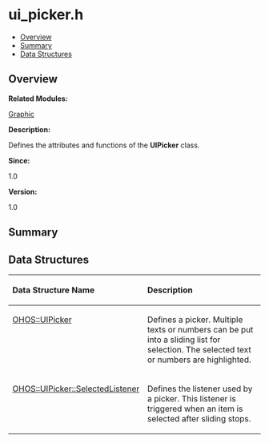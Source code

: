 # ui\_picker.h<a name="EN-US_TOPIC_0000001055678078"></a>

-   [Overview](#section1083896188165630)
-   [Summary](#section1480747215165630)
-   [Data Structures](#nested-classes)

## **Overview**<a name="section1083896188165630"></a>

**Related Modules:**

[Graphic](graphic.md)

**Description:**

Defines the attributes and functions of the  **UIPicker**  class. 

**Since:**

1.0

**Version:**

1.0

## **Summary**<a name="section1480747215165630"></a>

## Data Structures<a name="nested-classes"></a>

<a name="table1857677595165630"></a>
<table><thead align="left"><tr id="row1018314584165630"><th class="cellrowborder" valign="top" width="50%" id="mcps1.1.3.1.1"><p id="p91114617165630"><a name="p91114617165630"></a><a name="p91114617165630"></a>Data Structure Name</p>
</th>
<th class="cellrowborder" valign="top" width="50%" id="mcps1.1.3.1.2"><p id="p825456770165630"><a name="p825456770165630"></a><a name="p825456770165630"></a>Description</p>
</th>
</tr>
</thead>
<tbody><tr id="row1179971938165630"><td class="cellrowborder" valign="top" width="50%" headers="mcps1.1.3.1.1 "><p id="p1702049701165630"><a name="p1702049701165630"></a><a name="p1702049701165630"></a><a href="ohos-uipicker.md">OHOS::UIPicker</a></p>
</td>
<td class="cellrowborder" valign="top" width="50%" headers="mcps1.1.3.1.2 "><p id="p1312746780165630"><a name="p1312746780165630"></a><a name="p1312746780165630"></a>Defines a picker. Multiple texts or numbers can be put into a sliding list for selection. The selected text or numbers are highlighted. </p>
</td>
</tr>
<tr id="row1586516826165630"><td class="cellrowborder" valign="top" width="50%" headers="mcps1.1.3.1.1 "><p id="p888625999165630"><a name="p888625999165630"></a><a name="p888625999165630"></a><a href="ohos-uipicker-selectedlistener.md">OHOS::UIPicker::SelectedListener</a></p>
</td>
<td class="cellrowborder" valign="top" width="50%" headers="mcps1.1.3.1.2 "><p id="p789013531165630"><a name="p789013531165630"></a><a name="p789013531165630"></a>Defines the listener used by a picker. This listener is triggered when an item is selected after sliding stops. </p>
</td>
</tr>
</tbody>
</table>

